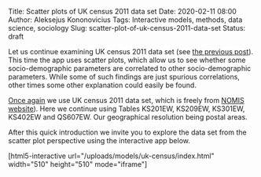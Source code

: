 Title: Scatter plots of UK census 2011 data set
Date: 2020-02-11 08:00
Author: Aleksejus Kononovicius
Tags: Interactive models, methods, data science, sociology
Slug: scatter-plot-of-uk-census-2011-data-set
Status: draft

Let us continue examining UK census 2011 data set (see
[the previous post]({filename}/articles/2020/rank-size-distribution-and-uk-census-2011-data.md)).
This time the app uses scatter plots, which allow us to see whether some
socio-demographic parameters are correlated to other socio-demographic
parameters. While some of such findings are just spurious correlations, other
times some other explanation could easily be found.

[Once again]({filename}/articles/2020/rank-size-distribution-and-uk-census-2011-data.md)
we use UK census 2011 data set, which is freely from
[NOMIS website](https://www.nomisweb.co.uk/query/select/getdatasetbytheme.asp?opt=3&theme=&subgrp=)).
Here we continue using Tables KS201EW, KS209EW, KS301EW, KS402EW and QS607EW.
Our geographical resolution being postal areas.

<!--more-->

After this quick introduction we invite you to explore the data set from the
scatter plot perspective using the interactive app below.

[html5-interactive url="/uploads/models/uk-census/index.html"
width="510" height="510" mode="iframe"]

